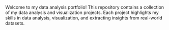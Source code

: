 Welcome to my data analysis portfolio! This repository contains a collection of my data analysis and visualization projects. Each project highlights my skills in data analysis, visualization, and extracting insights from real-world datasets.
